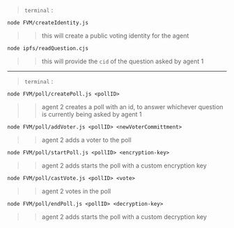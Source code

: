 > `terminal` :

```
node FVM/createIdentity.js
```

> > this will create a public voting identity for the agent

```
node ipfs/readQuestion.cjs
```

> >  this will provide the `cid` of the question asked by agent 1

-----

> `terminal` :

```
node FVM/poll/createPoll.js <pollID>
```

> > agent 2 creates a poll with an id, to answer whichever question is currently being asked by agent 1

```
node FVM/poll/addVoter.js <pollID> <newVoterCommittment>
```

> > agent 2 adds a voter to the poll

```
node FVM/poll/startPoll.js <pollID> <encryption-key>
```

> > agent 2 adds starts the poll with a custom encryption key

```
node FVM/poll/castVote.js <pollID> <vote>
```

> > agent 2 votes in the poll

```
node FVM/poll/endPoll.js <pollID> <decryption-key>
```

> > agent 2 adds starts the poll with a custom decryption key